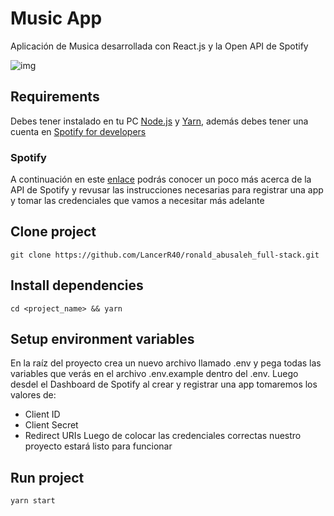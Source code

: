 # Music App
Aplicación de Musica desarrollada con React.js y la Open API de Spotify

![img](https://user-images.githubusercontent.com/77751686/203214278-72bc3ccd-2bbf-4675-995c-fd544e4cb1f2.png)

## Requirements
Debes tener instalado en tu PC [Node.js](https://nodejs.org/en/) y [Yarn](https://classic.yarnpkg.com/lang/en/docs/install/#windows-stable), además debes tener una cuenta en [Spotify for developers](https://developer.spotify.com/dashboard/)

### Spotify
A continuación en este [enlace](https://developer.spotify.com/documentation/web-api/) podrás conocer un poco más acerca de la API de Spotify y revusar las instrucciones necesarias para registrar una app y tomar las credenciales que vamos a necesitar más adelante

## Clone project
```
git clone https://github.com/LancerR40/ronald_abusaleh_full-stack.git
```

## Install dependencies
```
cd <project_name> && yarn
```

## Setup environment variables
En la raíz del proyecto crea un nuevo archivo llamado .env y pega todas las variables que verás en el archivo .env.example dentro del .env. Luego desdel el Dashboard de Spotify al crear y registrar una app tomaremos los valores de:
* Client ID
* Client Secret
* Redirect URIs
Luego de colocar las credenciales correctas nuestro proyecto estará listo para funcionar

## Run project
```
yarn start
```
